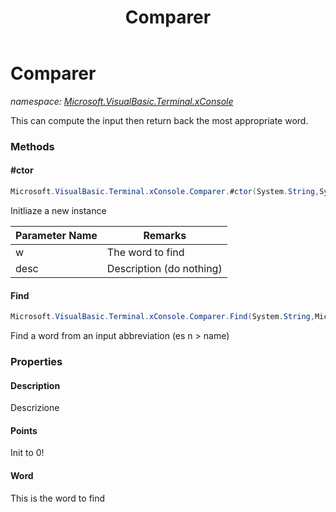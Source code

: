 ﻿---
title: Comparer
---

# Comparer
_namespace: [Microsoft.VisualBasic.Terminal.xConsole](N-Microsoft.VisualBasic.Terminal.xConsole.html)_

This can compute the input then return back the most appropriate word.

### Methods

#### #ctor
```csharp
Microsoft.VisualBasic.Terminal.xConsole.Comparer.#ctor(System.String,System.String)
```
Initliaze a new instance

|Parameter Name|Remarks|
|--------------|-------|
|w|The word to find|
|desc|Description (do nothing)|


#### Find
```csharp
Microsoft.VisualBasic.Terminal.xConsole.Comparer.Find(System.String,Microsoft.VisualBasic.List{Microsoft.VisualBasic.Terminal.xConsole.Comparer}@)
```
Find a word from an input abbreviation (es n > name)



### Properties

#### Description
Descrizione
#### Points
Init to 0!
#### Word
This is the word to find

